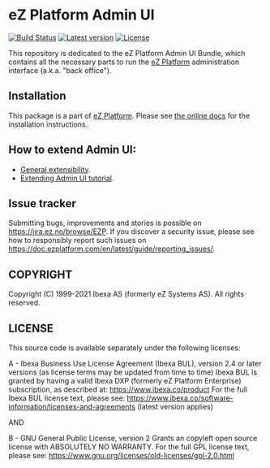# eZ Platform Admin UI

[![Build Status](https://img.shields.io/travis/ezsystems/ezplatform-admin-ui.svg?style=flat-square&branch=master)](https://travis-ci.org/ezsystems/ezplatform-admin-ui)
[![Latest version](https://img.shields.io/github/release/ezsystems/ezplatform-admin-ui.svg?style=flat-square)](https://github.com/ezsystems/ezplatform-admin-ui/releases)
[![License](https://img.shields.io/github/license/ezsystems/ezplatform-admin-ui.svg?style=flat-square)](LICENSE)

This repository is dedicated to the eZ Platform Admin UI Bundle, which contains all the necessary
parts to run the [eZ&nbsp;Platform](https://www.ezplatform.com/) administration interface (a.k.a. "back office").

## Installation

This package is a part of [eZ Platform](https://github.com/ezsystems/ezplatform).
Please see [the online docs](https://doc.ezplatform.com/en/latest/getting_started/install_ez_platform/) for the installation instructions.

## How to extend Admin UI:
- [General extensibility](https://doc.ezplatform.com/en/latest/guide/extending_ez_platform/).
- [Extending Admin UI tutorial](https://doc.ezplatform.com/en/latest/tutorials/extending_admin_ui/extending_admin_ui/).

## Issue tracker

Submitting bugs, improvements and stories is possible on https://jira.ez.no/browse/EZP.
If you discover a security issue, please see how to responsibly report such issues on https://doc.ezplatform.com/en/latest/guide/reporting_issues/.

## COPYRIGHT
Copyright (C) 1999-2021 Ibexa AS (formerly eZ Systems AS). All rights reserved.

## LICENSE
This source code is available separately under the following licenses:

A - Ibexa Business Use License Agreement (Ibexa BUL),
version 2.4 or later versions (as license terms may be updated from time to time)
Ibexa BUL is granted by having a valid Ibexa DXP (formerly eZ Platform Enterprise) subscription,
as described at: https://www.ibexa.co/product
For the full Ibexa BUL license text, please see:
https://www.ibexa.co/software-information/licenses-and-agreements (latest version applies)

AND

B - GNU General Public License, version 2
Grants an copyleft open source license with ABSOLUTELY NO WARRANTY. For the full GPL license text, please see:
https://www.gnu.org/licenses/old-licenses/gpl-2.0.html

